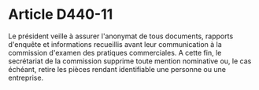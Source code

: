# Article D440-11

Le président veille à assurer l'anonymat de tous documents, rapports d'enquête et informations recueillis avant leur communication à la commission d'examen des pratiques commerciales.   A cette fin, le secrétariat de la commission supprime toute mention nominative ou, le cas échéant, retire les pièces rendant identifiable une personne ou une entreprise.